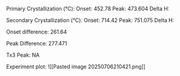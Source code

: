 Primary Crystallization (°C):
	Onset: 452.78
	Peak: 473.604
	Delta H:
	
Secondary Crystallization  (°C):
	Onset: 714.42
	Peak: 751.075
	Delta H:
	
Onset difference: 261.64

Peak Difference: 277.471

Tx3 Peak: NA
<!-- PUBLISH STOP -->
Experiment plot:
![[Pasted image 20250706210421.png]]
